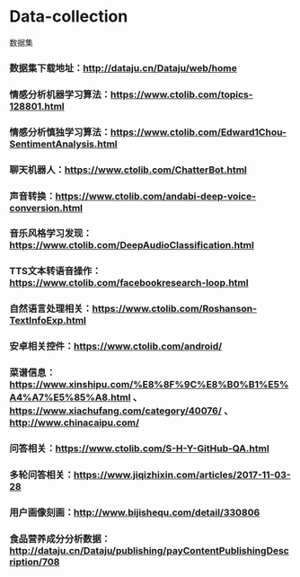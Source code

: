 # Data-collection
数据集
### 数据集下载地址：http://dataju.cn/Dataju/web/home
### 情感分析机器学习算法：https://www.ctolib.com/topics-128801.html
### 情感分析慎独学习算法：https://www.ctolib.com/Edward1Chou-SentimentAnalysis.html
### 聊天机器人：https://www.ctolib.com/ChatterBot.html
### 声音转换：https://www.ctolib.com/andabi-deep-voice-conversion.html
### 音乐风格学习发现：https://www.ctolib.com/DeepAudioClassification.html
### TTS文本转语音操作：https://www.ctolib.com/facebookresearch-loop.html
### 自然语言处理相关：https://www.ctolib.com/Roshanson-TextInfoExp.html

### 安卓相关控件：https://www.ctolib.com/android/

### 菜谱信息：https://www.xinshipu.com/%E8%8F%9C%E8%B0%B1%E5%A4%A7%E5%85%A8.html 、https://www.xiachufang.com/category/40076/ 、 http://www.chinacaipu.com/

### 问答相关：https://www.ctolib.com/S-H-Y-GitHub-QA.html

### 多轮问答相关：https://www.jiqizhixin.com/articles/2017-11-03-28

### 用户画像刻画：http://www.bijishequ.com/detail/330806

### 食品营养成分分析数据：http://dataju.cn/Dataju/publishing/payContentPublishingDescription/708
